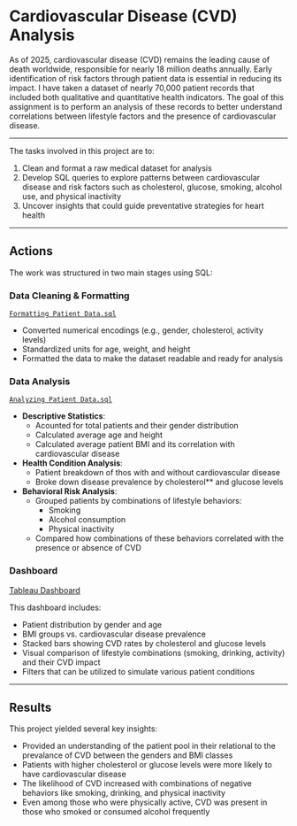 # Cardiovascular Disease (CVD) Analysis

As of 2025, cardiovascular disease (CVD) remains the leading cause of death worldwide, responsible for nearly 18 million deaths annually. Early identification of risk factors through patient data is essential in reducing its impact. I have taken a dataset of nearly 70,000 patient records that included both qualitative and quantitative health indicators. The goal of this assignment is to perform an analysis of these records to better understand correlations between lifestyle factors and the presence of cardiovascular disease.

---

The tasks involved in this project are to:
1. Clean and format a raw medical dataset for analysis
2. Develop SQL queries to explore patterns between cardiovascular disease and risk factors such as cholesterol, glucose, smoking, alcohol use, and physical inactivity
3. Uncover insights that could guide preventative strategies for heart health

---

## Actions
The work was structured in two main stages using SQL:

### Data Cleaning & Formatting 
[`Formatting Patient Data.sql`](https://github.com/ChidiebereMOk/CVD-Analysis/blob/main/Formatting%20Patient%20Data.sql)
- Converted numerical encodings (e.g., gender, cholesterol, activity levels)
- Standardized units for age, weight, and height
- Formatted the data to make the dataset readable and ready for analysis

### Data Analysis 
[`Analyzing Patient Data.sql`](https://github.com/ChidiebereMOk/CVD-Analysis/blob/main/Formatting%20Patient%20Data.sql)
- **Descriptive Statistics**:
  - Acounted for total patients and their gender distribution
  - Calculated average age and height
  - Calculated average patient BMI and its correlation with cardiovascular disease
- **Health Condition Analysis**:
  - Patient breakdown of thos with and without cardiovascular disease
  - Broke down disease prevalence by cholesterol** and glucose levels
- **Behavioral Risk Analysis**:
  - Grouped patients by combinations of lifestyle behaviors:
    - Smoking
    - Alcohol consumption
    - Physical inactivity
  - Compared how combinations of these behaviors correlated with the presence or absence of CVD
    
 ### Dashboard
[Tableau Dashboard](https://public.tableau.com/app/profile/mitchell.okere/viz/CardiovascularAnalysis/Dashboard2)

This dashboard includes:
- Patient distribution by gender and age
- BMI groups vs. cardiovascular disease prevalence
- Stacked bars showing CVD rates by cholesterol and glucose levels
- Visual comparison of lifestyle combinations (smoking, drinking, activity) and their CVD impact
- Filters that can be utilized to simulate various patient conditions

---

## Results
This project yielded several key insights:
  - Provided an understanding of the patient pool in their relational to the prevalance of CVD between the genders and BMI classes
  - Patients with higher cholesterol or glucose levels were more likely to have cardiovascular disease
  - The likelihood of CVD increased with combinations of negative behaviors like smoking, drinking, and physical inactivity
  - Even among those who were physically active, CVD was present in those who smoked or consumed alcohol frequently
